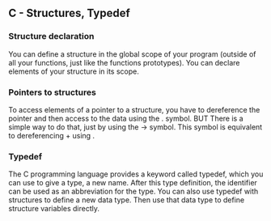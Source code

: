 ## C - Structures, Typedef

### Structure declaration
 You can define a structure in the global scope of your program (outside of all your functions, just like the functions prototypes). You can declare elements of your structure in its scope.

### Pointers to structures
To access elements of a pointer to a structure, you have to dereference the pointer and then access to the data using the . symbol. BUT There is a simple way to do that, just by using the -> symbol. 
This symbol is equivalent to dereferencing + using .

### Typedef
The C programming language provides a keyword called typedef, which you can use to give a type, a new name.
After this type definition, the identifier can be used as an abbreviation for the type.
You can also use typedef with structures to define a new data type. Then use that data type to define structure variables directly.

